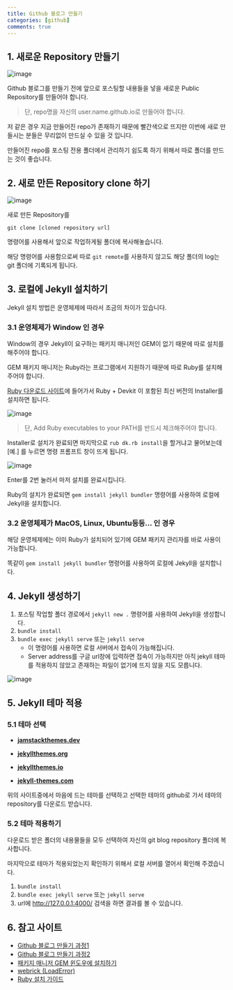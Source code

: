 ```yaml
---
title: Github 블로그 만들기
categories: [github]
comments: true
---
```


## 1. 새로운 Repository 만들기

![image](https://user-images.githubusercontent.com/51338268/134861587-f6c41a9f-3702-4e98-beb3-a714e081180f.png)

Github 블로그를 만들기 전에 앞으로 포스팅할 내용들을 넣을 새로운 Public Repository를 만들어야 합니다.

> 단,  repo명을 자신의 user.name.github.io로 만들어야 합니다.

저 같은 경우 지금 만들어진 repo가 존재하기 때문에 빨간색으로 뜨지만 이번에 새로 만들시는 분들은 무리없이 만드실 수 있을 것 입니다.

만들어진 repo를 포스팅 전용 폴더에서 관리하기 쉽도록 하기 위해서 따로 폴더를 만드는 것이 좋습니다.



## 2. 새로 만든 Repository clone 하기

![image](https://user-images.githubusercontent.com/51338268/134868733-e329a0d6-5882-4091-9b27-3cb675990aa9.png)

새로 만든 Repository를 

```
git clone [cloned repository url]
```

 명령어를 사용해서 앞으로 작업하게될 폴더에 복사해놓습니다.

해당 명령어를 사용함으로써 따로 ```git remote```를 사용하지 않고도 해당 폴더의 log는 git 폴더에 기록되게 됩니다.



## 3. 로컬에 Jekyll 설치하기

Jekyll 설치 방법은 운영체제에 따라서 조금의 차이가 있습니다.



### 3.1 운영체제가 Window 인 경우

Window의 경우 Jekyll이 요구하는 패키지 매니저인 GEM이 없기 때문에 따로 설치를 해주어야 합니다.

GEM 패키지 매니저는 Ruby라는 프로그램에서 지원하기 때문에 따로 Ruby를 설치해주어야 합니다.

[Ruby 다운로드 사이트](https://rubyinstaller.org/downloads/)에 들어가서 Ruby + Devkit 이 포함된 최신 버전의 Installer를 설치하면 됩니다.

![image](https://user-images.githubusercontent.com/51338268/134870740-d702848c-0b31-4740-ab19-ac8ce06d97a3.png)

> 단, Add Ruby executables to your PATH를 반드시 체크해주어야 합니다.

Installer로 설치가 완료되면 마지막으로 ```rub dk.rb install```을 할거냐고 물어보는데 [예.] 를 누르면 명령 프롬프트 창이 뜨게 됩니다.

![image](https://user-images.githubusercontent.com/51338268/134871569-82090514-05ef-49a5-af01-05ebe270bd60.png)

Enter를 2번 눌러서 마저 설치를 완료시킵니다.

Ruby의 설치가 완료되면  ```gem install jekyll bundler``` 명령어를 사용하여 로컬에 Jekyll을 설치합니다.



### 3.2 운영체제가 MacOS, Linux, Ubuntu등등... 인 경우

해당 운영체제에는 이미 Ruby가 설치되어 있기에 GEM 패키지 관리자를 바로 사용이 가능합니다.

똑같이 ```gem install jekyll bundler``` 명령어를 사용하여 로컬에 Jekyll을 설치합니다.



## 4. Jekyll 생성하기

1. 포스팅 작업할 폴더 경로에서 ```jekyll new .``` 명령어를 사용하여 Jekyll을 생성합니다.
2. ```bundle install ```
3. ```bundle exec jekyll serve``` 또는 ```jekyll serve```
   - 이 명령어를 사용하면 로컬 서버에서 접속이 가능해집니다.
   - Server address를 구글 url창에 입력하면 접속이 가능하지만 아직 jekyll 테마를 적용하지 않았고 존재하는 파일이 없기에 뜨지 않을 지도 모릅니다.

![image](https://user-images.githubusercontent.com/51338268/134876357-f0ac8c93-9f1b-4ce2-8b6b-faebb2ea269c.png)



## 5. Jekyll 테마 적용

### 5.1 테마 선택

- **[jamstackthemes.dev](https://jamstackthemes.dev/ssg/jekyll/)**

- **[jekyllthemes.org](http://jekyllthemes.org/)**

- **[jekyllthemes.io](https://jekyllthemes.io/)**

- **[jekyll-themes.com](https://jekyll-themes.com/)**

위의 사이트중에서 마음에 드는 테마를 선택하고 선택한 테마의 github로 가서 테마의 repository를 다운로드 받습니다.

### 5.2 테마 적용하기

다운로드 받은 폴더의 내용물들을 모두 선택하여 자신의 git blog repository 폴더에 복사합니다.

마지막으로 테마가 적용되었는지 확인하기 위해서 로컬 서버를 열어서 확인해 주겠습니다.

1. ```bundle install```
2. ```bundle exec jekyll serve``` 또는 ```jekyll serve```
3. url에 http://127.0.0.1:4000/ 검색을 하면 결과를 볼 수 있습니다.



## 6. 참고 사이트

- [Github 블로그 만들기 과정1](https://zeddios.tistory.com/1222)
- [Github 블로그 만들기 과정2](https://zeddios.tistory.com/1223)
- [패키지 매니저 GEM 윈도우에 설치하기](https://blog.psangwoo.com/coding/2017/04/02/install-jekyll-on-windows.html)
- [webrick (LoadError)](https://junho85.pe.kr/1850)
- [Ruby 설치 가이드](https://jujeonghwan.github.io/jekyll/how-to-install-ruby-and-jekyll-on-windows-10-kr/)

